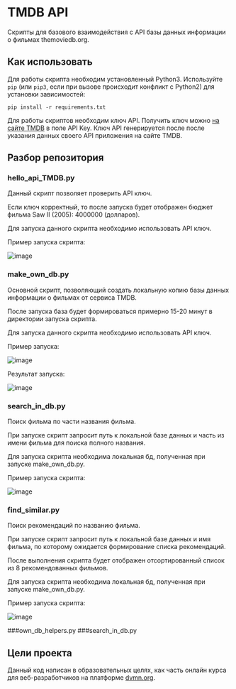# TMDB API

Скрипты для базового взаимодействия с API базы данных информации о фильмах themoviedb.org.

## Как использовать

Для работы скрипта необходим установленный Python3.
Используйте `pip` (или `pip3`, если при вызове происходит конфликт с Python2) для установки зависимостей:
```
pip install -r requirements.txt
```

Для работы скриптов необходим ключ API.
Получить ключ можно [на сайте TMDB](https://www.themoviedb.org/settings/api) в поле API Key.
Ключ API генерируется после после указания данных своего API приложения на сайте TMDB. 

## Разбор репозитория

### hello_api_TMDB.py
Данный скрипт позволяет проверить API ключ.

Если ключ корректный, то после запуска будет отображен бюджет фильма Saw II (2005): 4000000 (долларов).

Для запуска данного скрипта необходимо использовать API ключ.

Пример запуска скрипта:

![image](https://github.com/e13q/RADC_lesson2/assets/110967581/656b6e22-0c35-4087-a53d-1c63f4fcc6b6)


### make_own_db.py
Основной скрипт, позволяющий создать локальную копию базы данных информации о фильмах от сервиса TMDB.

После запуска база будет формироваться примерно 15-20 минут в директории запуска скрипта.

Для запуска данного скрипта необходимо использовать API ключ.

Пример запуска:

![image](https://github.com/e13q/RADC_lesson2/assets/110967581/817106a6-d914-40a5-8c3d-0f0c9d1fad9c)

Результат запуска:

![image](https://github.com/e13q/RADC_lesson2/assets/110967581/1af83966-c656-4f69-a41f-6a816bb1d3fd)


### search_in_db.py
Поиск фильма по части названия фильма.

При запуске скрипт запросит путь к локальной базе данных и часть из имени фильма для поиска полного названия.

Для запуска скрипта необходима локальная бд, полученная при запуске make_own_db.py.

Пример запуска скрипта:

![image](https://github.com/e13q/RADC_lesson2/assets/110967581/fe98b599-fc8f-4acf-813f-610c1363641a)


### find_similar.py

Поиск рекомендаций по названию фильма.

При запуске скрипт запросит путь к локальной базе данных и имя фильма, по которому ожидается формирование списка рекомендаций.

После выполнения скрипта будет отображен отсортированный список из 8 рекомендованных фильмов.

Для запуска скрипта необходима локальная бд, полученная при запуске make_own_db.py.

Пример запуска скрипта:

![image](https://github.com/e13q/RADC_lesson2/assets/110967581/f1d4e8cc-737c-4fda-8741-c86d5ea63a2f)




###own_db_helpers.py
###search_in_db.py


## Цели проекта

Данный код написан в образовательных целях, как часть онлайн курса для веб-разработчиков на платформе [dvmn.org](https://dvmn.org/).
